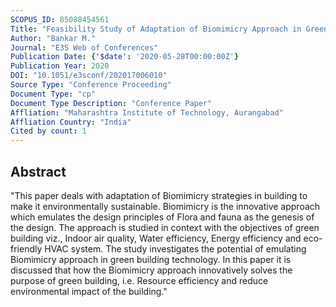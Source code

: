 ```yaml
---
SCOPUS_ID: 85088454561
Title: "Feasibility Study of Adaptation of Biomimicry Approach in Green Building"
Author: "Bankar M."
Journal: "E3S Web of Conferences"
Publication Date: {'$date': '2020-05-28T00:00:00Z'}
Publication Year: 2020
DOI: "10.1051/e3sconf/202017006010"
Source Type: "Conference Proceeding"
Document Type: "cp"
Document Type Description: "Conference Paper"
Affliation: "Maharashtra Institute of Technology, Aurangabad"
Affliation Country: "India"
Cited by count: 1
---
```


## Abstract
"This paper deals with adaptation of Biomimicry strategies in building to make it environmentally sustainable. Biomimicry is the innovative approach which emulates the design principles of Flora and fauna as the genesis of the design. The approach is studied in context with the objectives of green building viz., Indoor air quality, Water efficiency, Energy efficiency and eco-friendly HVAC system. The study investigates the potential of emulating Biomimicry approach in green building technology. In this paper it is discussed that how the Biomimicry approach innovatively solves the purpose of green building, i.e. Resource efficiency and reduce environmental impact of the building."
